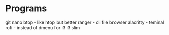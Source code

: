 # Programs
git
nano
btop - like htop but better
ranger - cli file browser
alacritty - teminal
rofi - instead of dmenu for i3
i3
slim

